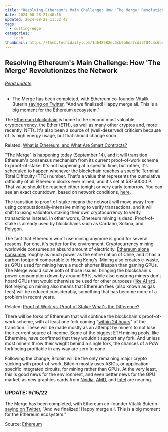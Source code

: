 ```yaml
---
title: "Resolving Ethereum's Main Challenge: How 'The Merge' Revolutionizes the Network"
date: 2024-08-28 21:48:16
updated: 2024-08-29 11:52:42
tags:
  - cutting-edge
categories:
  - tech
thumbnail: https://thmb.techidaily.com/1d642682ec5cb6a6ea7cd33f84c3c6bed241d468dfb7fb68a3c7508632db1da6.jpg
---
```


## Resolving Ethereum's Main Challenge: How 'The Merge' Revolutionizes the Network

###### [Read update](https://tech-revival.techidaily.com/ensuring-confidentiality-tips-for-securely-utilizing-chatgpt-in-the-office/) 

* The Merge has been completed, with Ethereum co-founder Vitalik Buterin [saying on Twitter](https://twitter.com/VitalikButerin/status/1570306185391378434), "And we finalized! Happy merge all. This is a big moment for the Ethereum ecosystem."

 The [Ethereum blockchain](https://extra-information.techidaily.com/in-2024-automated-opener-your-srt-files-windows-and-mac/) is home to the second most valuable cryptocurrency, the Ether (ETH), as well as many other cryptos and, more recently, NFTs. It's also been a source of (well-deserved) criticism because of its high energy usage, but that should change soon.

Related: [What is Ethereum, and What Are Smart Contracts?](https://extra-information.techidaily.com/in-2024-automated-opener-your-srt-files-windows-and-mac/) 

 "The Merge" is happening today (September 14), and it will transition Ethereum's consensus mechanism from its current proof-of-work scheme to proof-of-stake. It's not happening at a specific time, but rather, it's scheduled to happen whenever the blockchain reaches a specific Terminal Total Difficulty (TTD) number. That's a value that represents the cumulative difficulty of all Ethereum blocks ever mined, and it's set at 58750000 P. That value should be reached either tonight or very early tomorrow. You can see an exact countdown, based on network conditions, [here](https://bordel.wtf/).

 The transition to proof-of-stake means the network will move away from using computationally-intensive mining to verify transactions, and it will shift to using validators staking their own cryptocurrency to verify transactions instead. In other words, Ethereum mining is dead. Proof-of-stake is already used by blockchains such as Cardano, Solana, and Polygon.

 The fact that Ethereum won't use mining anymore is good for several reasons. For one, it's better for the environment. Cryptocurrency mining worldwide consumes an absurd amount of electricity. [Ethereum alone consumes](https://digiconomist.net/ethereum-energy-consumption/) roughly as much power as the entire nation of Chile, and it has a carbon footprint comparable to Hong Kong's. Mining also creates e-waste, as GPUs used for mining have a much shorter lifespan than gaming GPUs. The Merge would solve both of those issues, bringing the blockchain's power consumption down by around 99%, while also ensuring miners don't hoard GPUs that would otherwise be used for other purposes ([like AI art](https://unlock-android.techidaily.com/7-ways-to-unlock-a-locked-xiaomi-redmi-k70-phone-by-drfone-android/)). Not relying on mining also means that Ethereum fees (also known as gas fees) will be reduced considerably, something that has become more of a problem in recent years.

Related: [Proof of Work vs. Proof of Stake: What's the Difference?](https://graphic-issues.techidaily.com/blinking-void-after-graphic-patch/) 

 There will be forks of Ethereum that will continue the blockchain's proof-of-work scheme, with at least one fork coming "[within 24 hours](https://fortune.com/2022/09/13/ethereum-miners-fork-merge/)" of the transition. These will be made mostly as an attempt by miners to not lose their current source of income. Some of the biggest ETH mining pools, like Ethermine, have confirmed that they wouldn't support any fork. And unless most miners throw their weight behind a single fork, the chances of a PoW fork being profitable in any way are zero to none.

 Following the change, Bitcoin will be the only remaining major crypto sticking with proof-of-work. Bitcoin mostly uses ASICs, or application-specific integrated circuits, for mining rather than GPUs. At the very least, this is good news for the environment, and even better news for the GPU market, as new graphics cards from [Nvidia](https://apple-account.techidaily.com/how-to-erase-an-apple-iphone-8-plus-without-apple-id-password-by-drfone-ios/), [AMD](https://tools.techidaily.com), and [Intel](https://network-issues.techidaily.com/wow-hurdle-smasher-fault-code-51900319/) are nearing.

###  UPDATE: 9/15/22

 The Merge has been completed, with Ethereum co-founder Vitalik Buterin [saying on Twitter](https://twitter.com/VitalikButerin/status/1570306185391378434), "And we finalized! Happy merge all. This is a big moment for the Ethereum ecosystem."

 Source: [Ethereum](https://ethereum.org/en/upgrades/merge/)

<ins class="adsbygoogle"
     style="display:block"
     data-ad-format="autorelaxed"
     data-ad-client="ca-pub-7571918770474297"
     data-ad-slot="1223367746"></ins>



<ins class="adsbygoogle"
     style="display:block"
     data-ad-client="ca-pub-7571918770474297"
     data-ad-slot="8358498916"
     data-ad-format="auto"
     data-full-width-responsive="true"></ins>
